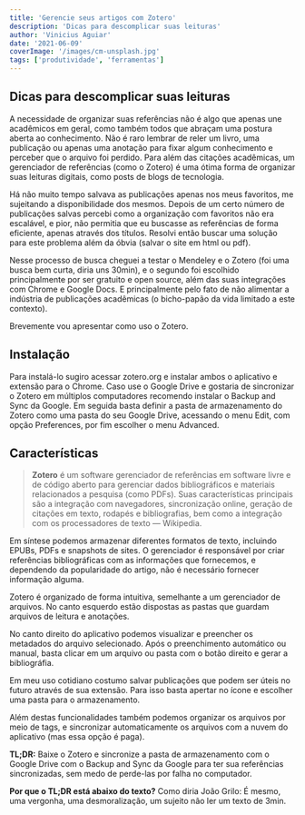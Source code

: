 ```yaml
---
title: 'Gerencie seus artigos com Zotero'
description: 'Dicas para descomplicar suas leituras'
author: 'Vinicius Aguiar'
date: '2021-06-09'
coverImage: '/images/cm-unsplash.jpg'
tags: ['produtividade', 'ferramentas']
---
```


## Dicas para descomplicar suas leituras

A necessidade de organizar suas referências não é algo que apenas une acadêmicos em geral, como também todos que abraçam uma postura aberta ao conhecimento. Não é raro lembrar de reler um livro, uma publicação ou apenas uma anotação para fixar algum conhecimento e perceber que o arquivo foi perdido. Para além das citações acadêmicas, um gerenciador de referências (como o Zotero) é uma ótima forma de organizar suas leituras digitais, como posts de blogs de tecnologia.

Há não muito tempo salvava as publicações apenas nos meus favoritos, me sujeitando a disponibilidade dos mesmos. Depois de um certo número de publicações salvas percebi como a organização com favoritos não era escalável, e pior, não permitia que eu buscasse as referências de forma eficiente, apenas através dos títulos. Resolvi então buscar uma solução para este problema além da óbvia (salvar o site em html ou pdf).

Nesse processo de busca cheguei a testar o Mendeley e o Zotero (foi uma busca bem curta, diria uns 30min), e o segundo foi escolhido principalmente por ser gratuito e open source, além das suas integrações com Chrome e Google Docs. E principalmente pelo fato de não alimentar a indústria de publicações acadêmicas (o bicho-papão da vida limitado a este contexto).

Brevemente vou apresentar como uso o Zotero.

## Instalação

Para instalá-lo sugiro acessar zotero.org e instalar ambos o aplicativo e extensão para o Chrome. Caso use o Google Drive e gostaria de sincronizar o Zotero em múltiplos computadores recomendo instalar o Backup and Sync da Google. Em seguida basta definir a pasta de armazenamento do Zotero como uma pasta do seu Google Drive, acessando o menu Edit, com opção Preferences, por fim escolher o menu Advanced.

## Características

> **Zotero** é um software gerenciador de referências em software livre e de código aberto para gerenciar dados bibliográficos e materiais relacionados a pesquisa (como PDFs). Suas características principais são a integração com navegadores, sincronização online, geração de citações em texto, rodapés e bibliografias, bem como a integração com os processadores de texto — Wikipedia.

Em síntese podemos armazenar diferentes formatos de texto, incluindo EPUBs, PDFs e snapshots de sites. O gerenciador é responsável por criar referências bibliográficas com as informações que fornecemos, e dependendo da popularidade do artigo, não é necessário fornecer informação alguma.

Zotero é organizado de forma intuitiva, semelhante a um gerenciador de arquivos. No canto esquerdo estão dispostas as pastas que guardam arquivos de leitura e anotações.

No canto direito do aplicativo podemos visualizar e preencher os metadados do arquivo selecionado. Após o preenchimento automático ou manual, basta clicar em um arquivo ou pasta com o botão direito e gerar a bibliográfia.

Em meu uso cotidiano costumo salvar publicações que podem ser úteis no futuro através de sua extensão. Para isso basta apertar no ícone e escolher uma pasta para o armazenamento.

Além destas funcionalidades também podemos organizar os arquivos por meio de tags, e sincronizar automaticamente os arquivos com a nuvem do aplicativo (mas essa opção é paga).

**TL;DR:** Baixe o Zotero e sincronize a pasta de armazenamento com o Google Drive com o Backup and Sync da Google para ter sua referências sincronizadas, sem medo de perde-las por falha no computador.

**Por que o TL;DR está abaixo do texto?** Como diria João Grilo: É mesmo, uma vergonha, uma desmoralização, um sujeito não ler um texto de 3min.
